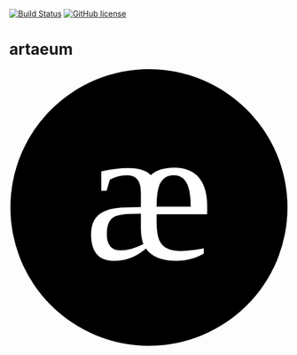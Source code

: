 [![Build Status](https://travis-ci.org/EgorRepnikov/artaeum.svg?branch=master)](https://travis-ci.org/EgorRepnikov/artaeum)
[![GitHub license](https://img.shields.io/github/license/mashape/apistatus.svg)](https://github.com/EgorRepnikov/arteaum.com/blob/master/LICENCE)
# artaeum
<link href="https://fonts.googleapis.com/css?family=Merriweather" rel="stylesheet">
<div style="width: 500px; height: 500px; border-radius: 50%; color: #fff; line-height: 450px; text-align: center; background: #000; margin:0 auto;">
  <span style="font-family: 'Merriweather', serif; font-size: 350px;">æ</span>
</div>
